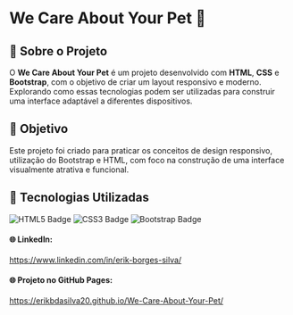 <h1>We Care About Your Pet 🐾</h1>

<h2>🔹 Sobre o Projeto</h2>
<p>O <strong>We Care About Your Pet</strong> é um projeto desenvolvido com <strong>HTML</strong>, <strong>CSS</strong> e <strong>Bootstrap</strong>, com o objetivo de criar um layout responsivo e moderno. Explorando como essas tecnologias podem ser utilizadas para construir uma interface adaptável a diferentes dispositivos.</p>

<h2>🎯 Objetivo</h2>
<p>Este projeto foi criado para praticar os conceitos de design responsivo, utilização do Bootstrap e HTML, com foco na construção de uma interface visualmente atrativa e funcional.</p>

<h2>🔨 Tecnologias Utilizadas</h2>
<div class="badges">
  <img src="https://img.shields.io/badge/HTML5-E34F26?style=for-the-badge&logo=html5&logoColor=white" alt="HTML5 Badge">
  <img src="https://img.shields.io/badge/CSS3-1572B6?style=for-the-badge&logo=css3&logoColor=white" alt="CSS3 Badge">
  <img src="https://img.shields.io/badge/Bootstrap-7952B3?style=for-the-badge&logo=bootstrap&logoColor=white" alt="Bootstrap Badge">
</div>

<h4>🌐 LinkedIn:</h4>
<a href="https://www.linkedin.com/in/erik-borges-silva/" target="_blank">https://www.linkedin.com/in/erik-borges-silva/</a>

<h4>🌐 Projeto no GitHub Pages:</h4>
<a href="https://erikbdasilva20.github.io/We-Care-About-Your-Pet/" target="_blank">https://erikbdasilva20.github.io/We-Care-About-Your-Pet/</a>

